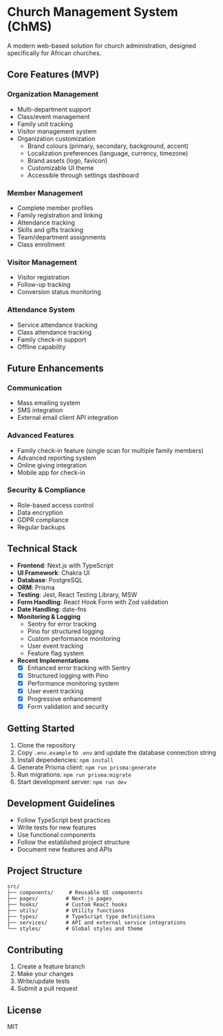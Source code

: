 # Church Management System (ChMS)

A modern web-based solution for church administration, designed specifically for African churches.

## Core Features (MVP)

### Organization Management

- Multi-department support
- Class/event management
- Family unit tracking
- Visitor management system
- Organization customization
  - Brand colours (primary, secondary, background, accent)
  - Localization preferences (language, currency, timezone)
  - Brand assets (logo, favicon)
  - Customizable UI theme
  - Accessible through settings dashboard

### Member Management

- Complete member profiles
- Family registration and linking
- Attendance tracking
- Skills and gifts tracking
- Team/department assignments
- Class enrollment

### Visitor Management

- Visitor registration
- Follow-up tracking
- Conversion status monitoring

### Attendance System

- Service attendance tracking
- Class attendance tracking
- Family check-in support
- Offline capability

## Future Enhancements

### Communication

- Mass emailing system
- SMS integration
- External email client API integration

### Advanced Features

- Family check-in feature (single scan for multiple family members)
- Advanced reporting system
- Online giving integration
- Mobile app for check-in

### Security & Compliance

- Role-based access control
- Data encryption
- GDPR compliance
- Regular backups

## Technical Stack

- **Frontend**: Next.js with TypeScript
- **UI Framework**: Chakra UI
- **Database**: PostgreSQL
- **ORM**: Prisma
- **Testing**: Jest, React Testing Library, MSW
- **Form Handling**: React Hook Form with Zod validation
- **Date Handling**: date-fns
- **Monitoring & Logging**
  - Sentry for error tracking
  - Pino for structured logging
  - Custom performance monitoring
  - User event tracking
  - Feature flag system
- **Recent Implementations**
  - [x] Enhanced error tracking with Sentry
  - [x] Structured logging with Pino
  - [x] Performance monitoring system
  - [x] User event tracking
  - [x] Progressive enhancement
  - [x] Form validation and security

## Getting Started

1. Clone the repository
2. Copy `.env.example` to `.env` and update the database connection string
3. Install dependencies: `npm install`
4. Generate Prisma client: `npm run prisma:generate`
5. Run migrations: `npm run prisma:migrate`
6. Start development server: `npm run dev`

## Development Guidelines

- Follow TypeScript best practices
- Write tests for new features
- Use functional components
- Follow the established project structure
- Document new features and APIs

## Project Structure

```
src/
├── components/     # Reusable UI components
├── pages/         # Next.js pages
├── hooks/         # Custom React hooks
├── utils/         # Utility functions
├── types/         # TypeScript type definitions
├── services/      # API and external service integrations
└── styles/        # Global styles and theme
```

## Contributing

1. Create a feature branch
2. Make your changes
3. Write/update tests
4. Submit a pull request

## License

MIT
